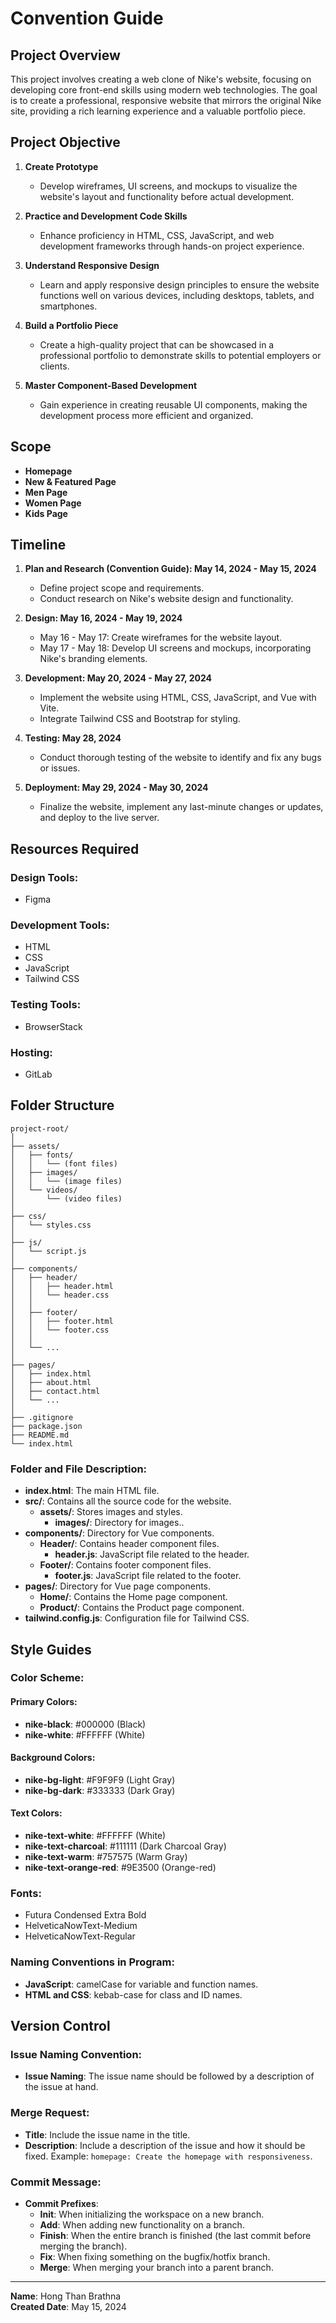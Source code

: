 # Convention Guide

## Project Overview
This project involves creating a web clone of Nike's website, focusing on developing core front-end skills using modern web technologies. The goal is to create a professional, responsive website that mirrors the original Nike site, providing a rich learning experience and a valuable portfolio piece.

## Project Objective

1. **Create Prototype**
   - Develop wireframes, UI screens, and mockups to visualize the website's layout and functionality before actual development.

2. **Practice and Development Code Skills**
   - Enhance proficiency in HTML, CSS, JavaScript, and web development frameworks through hands-on project experience.

3. **Understand Responsive Design**
   - Learn and apply responsive design principles to ensure the website functions well on various devices, including desktops, tablets, and smartphones.

4. **Build a Portfolio Piece**
   - Create a high-quality project that can be showcased in a professional portfolio to demonstrate skills to potential employers or clients.

5. **Master Component-Based Development**
   - Gain experience in creating reusable UI components, making the development process more efficient and organized.

## Scope

- **Homepage**
- **New & Featured Page**
- **Men Page**
- **Women Page**
- **Kids Page**

## Timeline

1. **Plan and Research (Convention Guide): May 14, 2024 - May 15, 2024**
   - Define project scope and requirements.
   - Conduct research on Nike's website design and functionality.

2. **Design: May 16, 2024 - May 19, 2024**
   - May 16 - May 17: Create wireframes for the website layout.
   - May 17 - May 18: Develop UI screens and mockups, incorporating Nike's branding elements.

3. **Development: May 20, 2024 - May 27, 2024**
   - Implement the website using HTML, CSS, JavaScript, and Vue with Vite.
   - Integrate Tailwind CSS and Bootstrap for styling.

4. **Testing: May 28, 2024**
   - Conduct thorough testing of the website to identify and fix any bugs or issues.

5. **Deployment: May 29, 2024 - May 30, 2024**
   - Finalize the website, implement any last-minute changes or updates, and deploy to the live server.

## Resources Required

### Design Tools:
- Figma

### Development Tools:
- HTML
- CSS
- JavaScript
- Tailwind CSS

### Testing Tools:
- BrowserStack

### Hosting:
- GitLab

## Folder Structure

```
project-root/
│
├── assets/
│   ├── fonts/
│   │   └── (font files)
│   ├── images/
│   │   └── (image files)
│   └── videos/
│       └── (video files)
│
├── css/
│   └── styles.css
│
├── js/
│   └── script.js
│
├── components/
│   ├── header/
│   │   ├── header.html
│   │   └── header.css
│   │
│   ├── footer/
│   │   ├── footer.html
│   │   └── footer.css
│   │
│   └── ...
│
├── pages/
│   ├── index.html
│   ├── about.html
│   ├── contact.html
│   └── ...
│
├── .gitignore
├── package.json
├── README.md
└── index.html

```

### Folder and File Description:

- **index.html**: The main HTML file.
- **src/**: Contains all the source code for the website.
  - **assets/**: Stores images and styles.
    - **images/**: Directory for images..
- **components/**: Directory for Vue components.
    - **Header/**: Contains header component files.
        - **header.js**: JavaScript file related to the header.
    - **Footer/**: Contains footer component files.
        - **footer.js**: JavaScript file related to the footer.
- **pages/**: Directory for Vue page components.
    - **Home/**: Contains the Home page component.
    - **Product/**: Contains the Product page component.
- **tailwind.config.js**: Configuration file for Tailwind CSS.

## Style Guides

### Color Scheme:
#### Primary Colors:
- **nike-black**: #000000 (Black)
- **nike-white**: #FFFFFF (White)

#### Background Colors:
- **nike-bg-light**: #F9F9F9 (Light Gray)
- **nike-bg-dark**: #333333 (Dark Gray)

#### Text Colors:
- **nike-text-white**: #FFFFFF (White)
- **nike-text-charcoal**: #111111 (Dark Charcoal Gray)
- **nike-text-warm**: #757575 (Warm Gray)
- **nike-text-orange-red**: #9E3500 (Orange-red)


### Fonts:
- Futura Condensed Extra Bold
- HelveticaNowText-Medium
- HelveticaNowText-Regular

### Naming Conventions in Program:
- **JavaScript**: camelCase for variable and function names.
- **HTML and CSS**: kebab-case for class and ID names.

## Version Control

### Issue Naming Convention:
- **Issue Naming**: The issue name should be followed by a description of the issue at hand.

### Merge Request:
- **Title**: Include the issue name in the title.
- **Description**: Include a description of the issue and how it should be fixed. Example: `homepage: Create the homepage with responsiveness`.

### Commit Message:
- **Commit Prefixes**:
  - **Init**: When initializing the workspace on a new branch.
  - **Add**: When adding new functionality on a branch.
  - **Finish**: When the entire branch is finished (the last commit before merging the branch).
  - **Fix**: When fixing something on the bugfix/hotfix branch.
  - **Merge**: When merging your branch into a parent branch.

---

**Name**: Hong Than Brathna  
**Created Date**: May 15, 2024